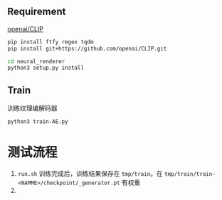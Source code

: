 

## Requirement
[openai/CLIP](https://github.com/openai/CLIP)
```sh
pip install ftfy regex tqdm
pip install git+https://github.com/openai/CLIP.git
```

```sh
cd neural_renderer
python3 setup.py install
```

## Train

训练纹理编解码器
```bash
python3 train-AE.py
```

# 测试流程

1. `run.sh` 训练完成后，训练结果保存在 `tmp/train`。在 `tmp/train/train-<NAMME>/checkpoint/_generator.pt` 有权重
2. 